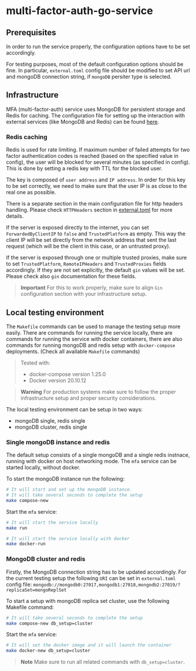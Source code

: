 # multi-factor-auth-go-service

## Prerequisites

In order to run the service properly, the configuration options have to be set accordingly.

For testing purposes, most of the default configuration options should be fine.
In particular, `external.toml` config file should be modified to set API url and
mongoDB connection string, if `mongoDB` persiter type is selected.

## Infrastructure

MFA (multi-factor-auth) service uses MongoDB for persistent storage and Redis for caching.
The configuration file for setting up the interaction with external services
(like MongoDB and Redis) can be found 
[here](https://github.com/multiversx/mx-multi-factor-auth-go-service/blob/main/cmd/multi-factor-auth/config/external.toml).

### Redis caching

Redis is used for rate limiting. If maximum number of failed attempts for two factor
authentication codes is reached (based on the specified value in config), the user will
be blocked for several minutes (as specified in config). This is done by setting a redis
key with TTL for the blocked user.

The key is composed of `user address` and `IP address`. In order for this key to be set
correctly, we need to make sure that the user IP is as close to the real one as possible.

There is a separate section in the main configuration file for http headers handling.
Please check `HTTPHeaders` section in [external.toml](https://github.com/multiversx/mx-multi-factor-auth-go-service/blob/main/cmd/multi-factor-auth/config/external.toml) for more details.

If the server is exposed directly to the internet, you can set `ForwardedByClientIP` 
to `false` and `TrustedPlatform` as empty. This way the client IP will be set directly
from the network address that sent the last request (which will be the client in
this case, or an untrusted proxy).

If the server is exposed through one or multiple trusted proxies, make sure to set
`TrustedPlatform`, `RemoteIPHeaders` and `TrustedProxies` fields accordingly. If
they are not set explicitly, the default `gin` values will be set. Please check
also `gin` documentation for these fields.

> **Important**
> For this to work properly, make sure to align `Gin` configuration section 
> with your infrastructure setup.

## Local testing environment

The `Makefile` commands can be used to manage the testing setup more easily.
There are commands for running the service locally, there are commands for running the
service with docker containers, there are also commands for running mongoDB and redis setup with
`docker-compose` deployments. (Check all available `Makefile` commands)

> Tested with:
> * docker-compose version 1.25.0
> * Docker version 20.10.12

> **Warning**
> For production systems make sure to follow the proper infrastructure setup and
> proper security considerations.

The local testing environment can be setup in two ways:
- mongoDB single, redis single
- mongoDB cluster, redis single

### Single mongoDB instance and redis

The default setup consists of a single mongoDB and a single redis instnace, running with
docker on host networking mode. The `mfa` service can be started locally, without docker.

To start the mongoDB instance run the following:
```bash
# It will start and set up the mongoDB instance.
# It will take several seconds to complete the setup
make compose-new
```

Start the `mfa` service:
```bash
# It will start the service locally
make run

# It will start the service locally with docker
make docker-run
```

### MongoDB cluster and redis

Firstly, the MongoDB connection string has to be updated accordingly. For the current testing
setup the following `URI` can be set in `external.toml` config file: `mongodb://mongodb0:27017,mongodb1:27018,mongodb2:27019/?replicaSet=mongoReplSet`

To start a setup with mongoDB replica set cluster, use the following Makefile command:
```bash
# It will take several seconds to complete the setup
make compose-new db_setup=cluster
```

Start the `mfa` service:
```bash
# It will set the docker image and it will launch the container
make docker-new db_setup=cluster
```

> **Note**
> Make sure to run all related commands with `db_setup=cluster`.
